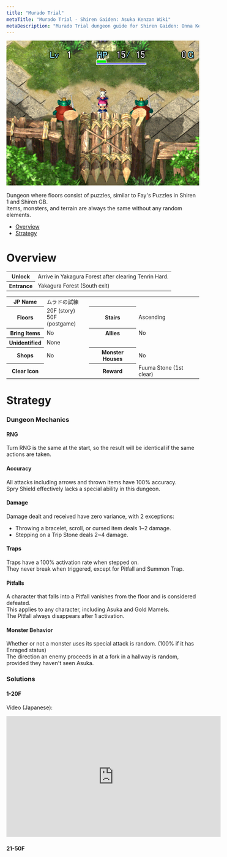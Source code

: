 ```yaml
---
title: "Murado Trial"
metaTitle: "Murado Trial - Shiren Gaiden: Asuka Kenzan Wiki"
metaDescription: "Murado Trial dungeon guide for Shiren Gaiden: Onna Kenshi Asuka Kenzan!"
---
```


<div class="pageTopImage smallScreenshot">
  <img src="../images/areas/yakagura_1.png"/>
</div>

Dungeon where floors consist of puzzles, similar to Fay's Puzzles in Shiren 1 and Shiren GB.<br/>Items, monsters, and terrain are always the same without any random elements.

<ul class="quickLinksUL">
  <li><a href="#overview">Overview</a></li>
  <li><a href="#strategy">Strategy</a></li>
</ul>

# Overview

<table class="dungeonOverview">
  <tr>
    <th>Unlock</th>
    <td class="highlightYellow">Arrive in Yakagura Forest after clearing Tenrin Hard.</td>
  </tr>
  <tr>
    <th>Entrance</th>
    <td class="highlightYellow">Yakagura Forest (South exit)</td>
  </tr>
</table>

<table class="dungeonTable">
  <tr>
    <th>JP Name</th>
    <td colspan="3">ムラドの試練</td>
  </tr>
  <tr>
    <th>Floors</th>
    <td>20F (story)<br/>50F (postgame)</td>
    <th>Stairs</th>
    <td>Ascending</td>
  </tr>
  <tr>
    <th>Bring Items</th>
    <td>No</td>
    <th>Allies</th>
    <td>No</td>
  </tr>
  <tr>
    <th>Unidentified</th>
    <td colspan="3">None</td>
  </tr>
  <tr>
    <th>Shops</th>
    <td>No</td>
    <th>Monster Houses</th>
    <td>No</td>
  </tr>
  <tr>
    <th>Clear Icon</th>
    <td></td>
    <th>Reward</th>
    <td>Fuuma Stone (1st clear)</td>
  </tr>
</table>

# Strategy

### Dungeon Mechanics

#### RNG

Turn RNG is the same at the start, so the result will be identical if the same actions are taken.

#### Accuracy

All attacks including arrows and thrown items have 100% accuracy.<br/>
Spry Shield effectively lacks a special ability in this dungeon.

#### Damage

Damage dealt and received have zero variance, with 2 exceptions:

- Throwing a bracelet, scroll, or cursed item deals 1\~2 damage.
- Stepping on a Trip Stone deals 2\~4 damage.

#### Traps

Traps have a 100% activation rate when stepped on.<br/>They never break when triggered, except for Pitfall and Summon Trap.

#### Pitfalls

A character that falls into a Pitfall vanishes from the floor and is considered defeated.<br/>This applies to any character, including Asuka and Gold Mamels.<br/>The Pitfall always disappears after 1 activation.

#### Monster Behavior

Whether or not a monster uses its special attack is random. (100% if it has Enraged status)<br/>The direction an enemy proceeds in at a fork in a hallway is random, provided they haven't seen Asuka.

### Solutions

#### 1-20F

Video (Japanese):

<iframe width="560" height="315" src="https://www.youtube.com/embed/xr2kYCemQzk" title="YouTube video player" frameborder="0" allow="accelerometer; clipboard-write; encrypted-media; gyroscope; picture-in-picture" allowfullscreen></iframe>

#### 21-50F

